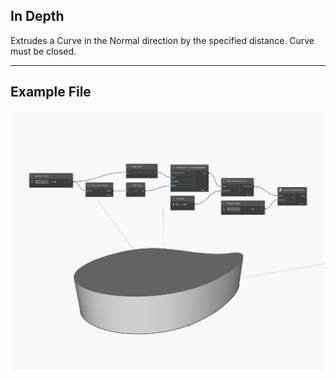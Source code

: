 ## In Depth
Extrudes a Curve in the Normal direction by the specified distance. Curve must be closed.
___
## Example File

![ExtrudeAsSolid (distance)](./Autodesk.DesignScript.Geometry.Curve.ExtrudeAsSolid(distance)_img.jpg)

